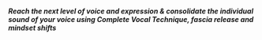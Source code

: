 ##### Reach the next level of voice and expression & consolidate the individual sound of your voice using Complete Vocal Technique, fascia release and mindset shifts
